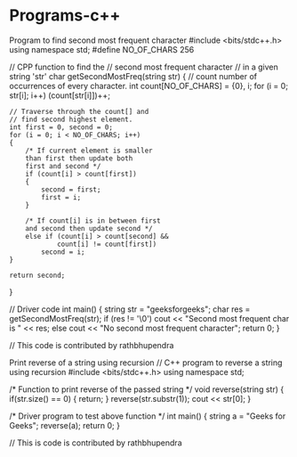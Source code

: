 # Programs-c++


Program to find second most frequent character
#include <bits/stdc++.h>
using namespace std;
#define NO_OF_CHARS 256

// CPP function to find the
// second most frequent character
// in a given string 'str'
char getSecondMostFreq(string str)
{
	// count number of occurrences of every character.
	int count[NO_OF_CHARS] = {0}, i;
	for (i = 0; str[i]; i++)
		(count[str[i]])++;

	// Traverse through the count[] and
	// find second highest element.
	int first = 0, second = 0;
	for (i = 0; i < NO_OF_CHARS; i++)
	{
		/* If current element is smaller
		than first then update both
		first and second */
		if (count[i] > count[first])
		{
			second = first;
			first = i;
		}

		/* If count[i] is in between first
		and second then update second */
		else if (count[i] > count[second] &&
				count[i] != count[first])
			second = i;
	}

	return second;
}

// Driver code
int main()
{
	string str = "geeksforgeeks";
	char res = getSecondMostFreq(str);
	if (res != '\0')
		cout << "Second most frequent char is " << res;
	else
		cout << "No second most frequent character";
	return 0;
}

// This code is contributed by rathbhupendra

Print reverse of a string using recursion
// C++ program to reverse a string using recursion
#include <bits/stdc++.h>
using namespace std;

/* Function to print reverse of the passed string */
void reverse(string str)
{
	if(str.size() == 0)
	{
		return;
	}
	reverse(str.substr(1));
	cout << str[0];
}

/* Driver program to test above function */
int main()
{
	string a = "Geeks for Geeks";
	reverse(a);
	return 0;
}

// This is code is contributed by rathbhupendra


